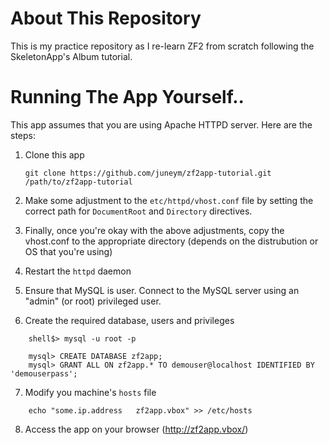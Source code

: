 # About This Repository
This is my practice repository as I re-learn ZF2 from scratch following the SkeletonApp's Album tutorial.


# Running The App Yourself..
This app assumes that you are using Apache HTTPD server. Here are the steps:

1. Clone this app

    ```
    git clone https://github.com/juneym/zf2app-tutorial.git  /path/to/zf2app-tutorial
    ```

2. Make some adjustment to the ```etc/httpd/vhost.conf``` file by setting the correct path for ```DocumentRoot``` and ```Directory``` directives.

3. Finally, once you're okay with the above adjustments, copy the vhost.conf to the appropriate directory (depends on the distrubution or OS that you're using)

4. Restart the ```httpd``` daemon

5. Ensure that MySQL is user. Connect to the MySQL server using an "admin" (or root) privileged user.

6. Create the required database, users and privileges
```
    shell$> mysql -u root -p

    mysql> CREATE DATABASE zf2app;
    mysql> GRANT ALL ON zf2app.* TO demouser@localhost IDENTIFIED BY 'demouserpass';
```

7. Modify you machine's ```hosts``` file

```
    echo "some.ip.address   zf2app.vbox" >> /etc/hosts
```

8. Access the app on your browser  (http://zf2app.vbox/)

